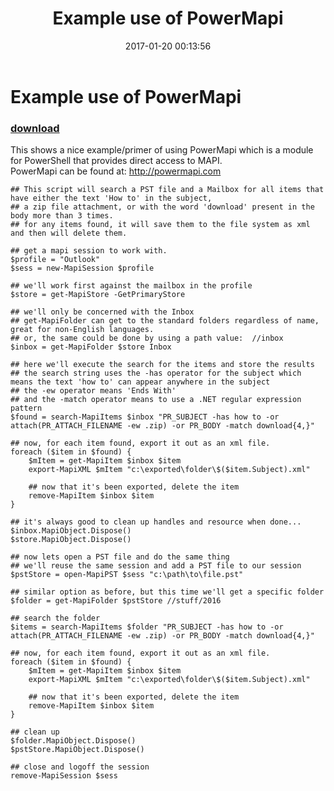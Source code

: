 ﻿---
pid:            6704
poster:         PowerMapi
title:          Example use of PowerMapi
date:           2017-01-20 00:13:56
format:         posh
parent:         0
parent:         0

---

# Example use of PowerMapi

### [download](6704.ps1)

This shows a nice example/primer of using PowerMapi which is a module for PowerShell that provides direct access to MAPI.			
PowerMapi can be found at:  http://powermapi.com

```posh
## This script will search a PST file and a Mailbox for all items that have either the text 'How to' in the subject,
## a zip file attachment, or with the word 'download' present in the body more than 3 times.
## for any items found, it will save them to the file system as xml and then will delete them.

## get a mapi session to work with.
$profile = "Outlook"
$sess = new-MapiSession $profile

## we'll work first against the mailbox in the profile
$store = get-MapiStore -GetPrimaryStore

## we'll only be concerned with the Inbox
## get-MapiFolder can get to the standard folders regardless of name, great for non-English languages.
## or, the same could be done by using a path value:  //inbox
$inbox = get-MapiFolder $store Inbox

## here we'll execute the search for the items and store the results
## the search string uses the -has operator for the subject which means the text 'how to' can appear anywhere in the subject
## the -ew operator means 'Ends With'
## and the -match operator means to use a .NET regular expression pattern
$found = search-MapiItems $inbox "PR_SUBJECT -has how to -or attach(PR_ATTACH_FILENAME -ew .zip) -or PR_BODY -match download{4,}"

## now, for each item found, export it out as an xml file.
foreach ($item in $found) {
	$mItem = get-MapiItem $inbox $item
	export-MapiXML $mItem "c:\exported\folder\$($item.Subject).xml"
	
	## now that it's been exported, delete the item
	remove-MapiItem $inbox $item
}

## it's always good to clean up handles and resource when done...
$inbox.MapiObject.Dispose()
$store.MapiObject.Dispose()

## now lets open a PST file and do the same thing
## we'll reuse the same session and add a PST file to our session
$pstStore = open-MapiPST $sess "c:\path\to\file.pst"

## similar option as before, but this time we'll get a specific folder
$folder = get-MapiFolder $pstStore //stuff/2016

## search the folder
$items = search-MapiItems $folder "PR_SUBJECT -has how to -or attach(PR_ATTACH_FILENAME -ew .zip) -or PR_BODY -match download{4,}"

## now, for each item found, export it out as an xml file.
foreach ($item in $found) {
	$mItem = get-MapiItem $inbox $item
	export-MapiXML $mItem "c:\exported\folder\$($item.Subject).xml"
	
	## now that it's been exported, delete the item
	remove-MapiItem $inbox $item
}

## clean up
$folder.MapiObject.Dispose()
$pstStore.MapiObject.Dispose()

## close and logoff the session
remove-MapiSession $sess



```
